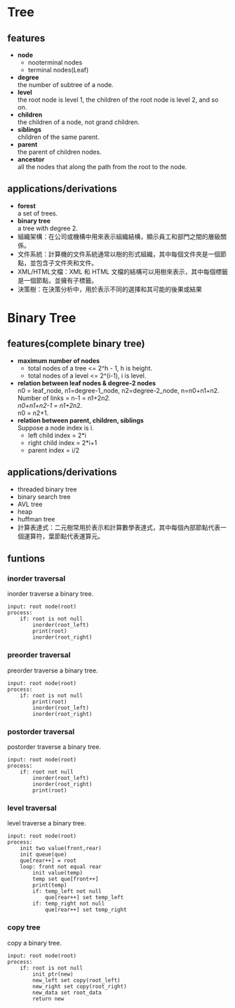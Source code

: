 # Tree
## features
- **node**  
    - nooterminal nodes
    - terminal nodes(Leaf)
- **degree**   
    the number of subtree of a node.
- **level**   
    the root node is level 1, the children of the root node is level 2, and so on.
- **children**  
    the children of a node, not grand children.
- **siblings**   
    children of the same parent.
- **parent**   
    the parent of children nodes.
- **ancestor**  
    all the nodes that along the path from the root to the node. 
## applications/derivations
- **forest**  
    a set of trees.
- **binary tree**  
    a tree with degree 2.
- 組織架構：在公司或機構中用來表示組織結構，顯示員工和部門之間的層級關係。
- 文件系統：計算機的文件系統通常以樹的形式組織，其中每個文件夾是一個節點，並包含子文件夾和文件。
- XML/HTML文檔：XML 和 HTML 文檔的結構可以用樹來表示，其中每個標籤是一個節點，並擁有子標籤。
- 決策樹：在決策分析中，用於表示不同的選擇和其可能的後果或結果

# Binary Tree
## features(complete binary tree)
- **maximum number of nodes**  
    - total nodes of a tree <= 2^h - 1, h is height.
    - total nodes of a level <= 2^(i-1), i is level.
- **relation between leaf nodes & degree-2 nodes**  
    n0 = leaf_node, n1=degree-1_node, n2=degree-2_node, n=n0+n1+n2.  
    Number of links = n-1 = n1+2*n2.  
    n0+n1+n2-1 = n1+2*n2.  
    n0 = n2+1.
- **relation between parent, children, siblings**  
    Suppose a node index is i.
    - left child index = 2*i
    - right child index = 2*i+1
    - parent index = i/2

## applications/derivations
- threaded binary tree
- binary search tree
- AVL tree
- heap
- huffman tree
- 計算表達式：二元樹常用於表示和計算數學表達式，其中每個內部節點代表一個運算符，葉節點代表運算元。
## funtions 
### inorder traversal
inorder traverse a binary tree.
```
input: root node(root)
process:
    if: root is not null
        inorder(root_left)
        print(root)
        inorder(root_right)
```
### preorder traversal
preorder traverse a binary tree.
```
input: root node(root)
process:
    if: root is not null
        print(root)
        inorder(root_left)
        inorder(root_right)
```
### postorder traversal
postorder traverse a binary tree.
```
input: root node(root)
process:
    if: root not null
        inorder(root_left)
        inorder(root_right)
        print(root)
```
### level traversal
level traverse a binary tree.
```
input: root node(root)
process:
    init two value(front,rear)
    init queue(que)
    que[rear++] = root
    loop: front not equal rear
        init value(temp)
        temp set que[front++]
        print(temp)
        if: temp_left not null
            que[rear++] set temp_left
        if: temp_right not null
            que[rear++] set temp_right
```
### copy tree
copy a binary tree.
```
input: root node(root)
process:
    if: root is not null
        init ptr(new)
        new_left set copy(root_left)
        new_right set copy(root_right)
        new_data set root_data
        return new
```


